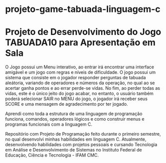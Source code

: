 # projeto-game-tabuada-linguagem-c

# Projeto de Desenvolvimento do Jogo TABUADA10 para Apresentação em Sala

O Jogo possui um Menu interativo, ao entrar irá encontrar uma interface amigável e um jogo com regras e níveis de dificuldade. O jogo possui um sistema que consiste em 
o jogador responder perguntas de tabuada aleátoria, variando de operadores e números da operação, no qual ao se acertar ganha pontos e ao errar perde-se vidas. No fim, 
ao perder todas as vidas, este é o único jeito do jogo acabar, no entanto, o usuário também poderá selecionar SAIR no MENU do jogo, o jogador irá receber seus SCORE e uma mensagem de agradecimento por ter jogado.

Aprendi como toda a estrutura de uma linguagem de programação funciona, comandos, operadores lógicos e como construir menus e programas funcionais com a linguagem C.  

Repositório com Projeto de Programação feito durante o  primeiro semestre, no qual desenvolvi minhas habilidades em linguagem C. 
Atualmente, desenvolvendo habilidades com projetos pessoais e cursando Tecnologia em Análise e Desenvolvimento de Sistemas no Instituto Federal de Educação, Ciência e Tecnologia - IFAM CMC.
